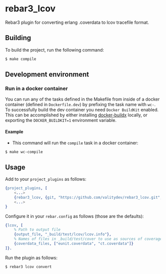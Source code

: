 # rebar3_lcov

Rebar3 plugin for converting erlang .coverdata to lcov tracefile format.

## Building

To build the project, run the following command:

```bash
$ make compile
```

## Development environment

### Run in a docker container

You can run any of the tasks defined in the Makefile from inside of a docker container (defined in `Dockerfile.dev`) by prefixing the task name with `wc-`. To successfully build the dev container you need `Docker BuildKit` enabled. This can be accomplished by either installing [docker-buildx](https://docs.docker.com/buildx/working-with-buildx/) locally, or exporting the `DOCKER_BUILDKIT=1` environment variable.

#### Example

* This command will run the `compile` task in a docker container:
```bash
$ make wc-compile
```

## Usage

Add to your `project_plugins` as follows:

```erlang
{project_plugins, [
    <...>
    {rebar3_lcov, {git, "https://github.com/valitydev/rebar3_lcov.git", {tag, "v1"}}},
    <...>
}
```

Configure it in your `rebar.config` as follows (those are the defaults):

```erlang
{lcov, [
    % Path to output file
    {output_file, "_build/test/lcov/lcov.info"},
    % Names of files in _build/test/cover to use as sources of coverage data
    {coverdata_files, ["eunit.coverdata", "ct.coverdata"]}
]}.
```

Run the plugin as follows:

```bash
$ rebar3 lcov convert
```

[1]: http://erlang.org/doc/man/shell.html
